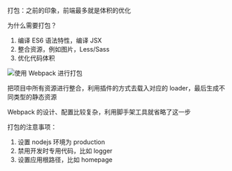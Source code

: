 打包：之前的印象，前端最多就是体积的优化

为什么需要打包？

1. 编译 ES6 语法特性，编译 JSX
2. 整合资源，例如图片，Less/Sass
3. 优化代码体积

![使用 Webpack 进行打包](https://pic3.zhimg.com/80/v2-071711433330c34bbfa41d174fedd1ad_1440w.png)

把项目中所有资源进行整合，利用插件的方式去载入对应的 loader，最后生成不同类型的静态资源

Webpack 的设计、配置比较复杂，利用脚手架工具就省略了这一步

打包的注意事项：

1. 设置 nodejs 环境为 production
2. 禁用开发时专用代码，比如 logger
3. 设置应用根路径，比如 homepage
